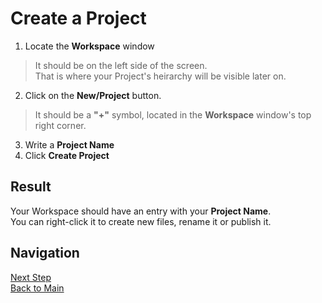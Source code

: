 # Create a Project
1. Locate the **Workspace** window
> It should be on the left side of the screen.</br>
> That is where your Project's heirarchy will be visible later on.
2. Click on the **New/Project** button.
> It should be a **"+"** symbol, located in the **Workspace** window's top right corner.
3. Write a **Project Name**
4. Click **Create Project** 

## Result
Your Workspace should have an entry with your **Project Name**.</br>
You can right-click it to create new files, rename it or publish it.

## Navigation
[Next Step](https://github.com/dirigiblelabs/curriculum/blob/master/IvoYakov/DirigibleDoc/Guides/CreateDatabaseTable.md)</br>
[Back to Main](https://github.com/dirigiblelabs/curriculum/edit/master/IvoYakov/DirigibleDoc)
